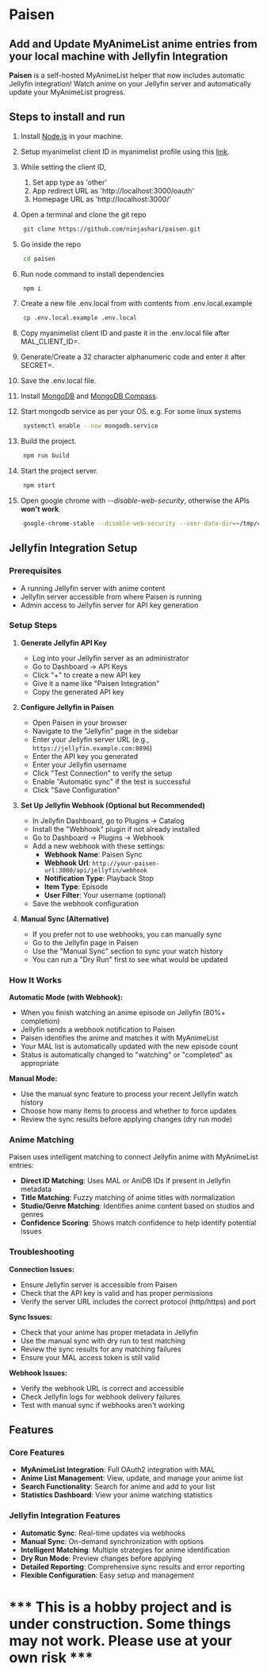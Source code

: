 # Paisen #
## Add and Update MyAnimeList anime entries from your local machine with Jellyfin Integration ##

**Paisen** is a self-hosted MyAnimeList helper that now includes automatic Jellyfin integration! Watch anime on your Jellyfin server and automatically update your MyAnimeList progress.

## Steps to install and run ##

1. Install [Node.js](https://nodejs.org/en/download) in your machine.

2. Setup myanimelist client ID in myanimelist profile using this [link](https://myanimelist.net/blog.php?eid=835707).

3. While setting the client ID,
    1. Set app type as 'other'
    2. App redirect URL as 'http://localhost:3000/oauth'
    3. Homepage URL as 'http://localhost:3000/'

4. Open a terminal and clone the git repo
```bash
    git clone https://github.com/ninjashari/paisen.git
```

5. Go inside the repo
```bash
    cd paisen
```

6. Run node command to install dependencies
```bash
    npm i
```
7. Create a new file .env.local from with contents from .env.local.example
```bash
    cp .env.local.example .env.local
```

8. Copy myanimelist client ID and paste it in the .env.local file after MAL_CLIENT_ID=.

9. Generate/Create a 32 character alphanumeric code and enter it after SECRET=.

10. Save the .env.local file.

11. Install [MongoDB](https://www.mongodb.com/docs/manual/administration/install-community/) and [MongoDB Compass](https://www.mongodb.com/try/download/compass).

12. Start mongodb service as per your OS. e.g. For some linux systems
```bash
    systemctl enable --now mongodb.service
```

13. Build the project.
```bash
    npm run build
```

14. Start the project server.
```bash
    npm start
```

15. Open google chrome with *--disable-web-security*, otherwise the APIs **won't work**.
```bash
    google-chrome-stable --disable-web-security --user-data-dir=~/tmp/chrome/data
```

## Jellyfin Integration Setup ##

### Prerequisites ###
- A running Jellyfin server with anime content
- Jellyfin server accessible from where Paisen is running
- Admin access to Jellyfin server for API key generation

### Setup Steps ###

1. **Generate Jellyfin API Key**
   - Log into your Jellyfin server as an administrator
   - Go to Dashboard → API Keys
   - Click "+" to create a new API key
   - Give it a name like "Paisen Integration"
   - Copy the generated API key

2. **Configure Jellyfin in Paisen**
   - Open Paisen in your browser
   - Navigate to the "Jellyfin" page in the sidebar
   - Enter your Jellyfin server URL (e.g., `https://jellyfin.example.com:8096`)
   - Enter the API key you generated
   - Enter your Jellyfin username
   - Click "Test Connection" to verify the setup
   - Enable "Automatic sync" if the test is successful
   - Click "Save Configuration"

3. **Set Up Jellyfin Webhook (Optional but Recommended)**
   - In Jellyfin Dashboard, go to Plugins → Catalog
   - Install the "Webhook" plugin if not already installed
   - Go to Dashboard → Plugins → Webhook
   - Add a new webhook with these settings:
     - **Webhook Name**: Paisen Sync
     - **Webhook Url**: `http://your-paisen-url:3000/api/jellyfin/webhook`
     - **Notification Type**: Playback Stop
     - **Item Type**: Episode
     - **User Filter**: Your username (optional)
   - Save the webhook configuration

4. **Manual Sync (Alternative)**
   - If you prefer not to use webhooks, you can manually sync
   - Go to the Jellyfin page in Paisen
   - Use the "Manual Sync" section to sync your watch history
   - You can run a "Dry Run" first to see what would be updated

### How It Works ###

**Automatic Mode (with Webhook):**
- When you finish watching an anime episode on Jellyfin (80%+ completion)
- Jellyfin sends a webhook notification to Paisen
- Paisen identifies the anime and matches it with MyAnimeList
- Your MAL list is automatically updated with the new episode count
- Status is automatically changed to "watching" or "completed" as appropriate

**Manual Mode:**
- Use the manual sync feature to process your recent Jellyfin watch history
- Choose how many items to process and whether to force updates
- Review the sync results before applying changes (dry run mode)

### Anime Matching ###

Paisen uses intelligent matching to connect Jellyfin anime with MyAnimeList entries:
- **Direct ID Matching**: Uses MAL or AniDB IDs if present in Jellyfin metadata
- **Title Matching**: Fuzzy matching of anime titles with normalization
- **Studio/Genre Matching**: Identifies anime content based on studios and genres
- **Confidence Scoring**: Shows match confidence to help identify potential issues

### Troubleshooting ###

**Connection Issues:**
- Ensure Jellyfin server is accessible from Paisen
- Check that the API key is valid and has proper permissions
- Verify the server URL includes the correct protocol (http/https) and port

**Sync Issues:**
- Check that your anime has proper metadata in Jellyfin
- Use the manual sync with dry run to test matching
- Review the sync results for any matching failures
- Ensure your MAL access token is still valid

**Webhook Issues:**
- Verify the webhook URL is correct and accessible
- Check Jellyfin logs for webhook delivery failures
- Test with manual sync if webhooks aren't working

## Features ##

### Core Features ###
- **MyAnimeList Integration**: Full OAuth2 integration with MAL
- **Anime List Management**: View, update, and manage your anime list
- **Search Functionality**: Search for anime and add to your list
- **Statistics Dashboard**: View your anime watching statistics

### Jellyfin Integration Features ###
- **Automatic Sync**: Real-time updates via webhooks
- **Manual Sync**: On-demand synchronization with options
- **Intelligent Matching**: Multiple strategies for anime identification
- **Dry Run Mode**: Preview changes before applying
- **Detailed Reporting**: Comprehensive sync results and error reporting
- **Flexible Configuration**: Easy setup and management

# *** This is a hobby project and is under construction. Some things may not work. Please use at your own risk *** #